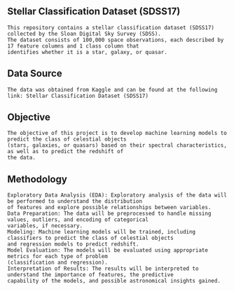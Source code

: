 ## Stellar Classification Dataset (SDSS17)
    This repository contains a stellar classification dataset (SDSS17) collected by the Sloan Digital Sky Survey (SDSS). 
    The dataset consists of 100,000 space observations, each described by 17 feature columns and 1 class column that 
    identifies whether it is a star, galaxy, or quasar.

## Data Source
    The data was obtained from Kaggle and can be found at the following link: Stellar Classification Dataset (SDSS17)

## Objective
    The objective of this project is to develop machine learning models to predict the class of celestial objects 
    (stars, galaxies, or quasars) based on their spectral characteristics, as well as to predict the redshift of 
    the data.

## Methodology
    Exploratory Data Analysis (EDA): Exploratory analysis of the data will be performed to understand the distribution 
    of features and explore possible relationships between variables.
    Data Preparation: The data will be preprocessed to handle missing values, outliers, and encoding of categorical 
    variables, if necessary.
    Modeling: Machine learning models will be trained, including classifiers to predict the class of celestial objects 
    and regression models to predict redshift.
    Model Evaluation: The models will be evaluated using appropriate metrics for each type of problem 
    (classification and regression).
    Interpretation of Results: The results will be interpreted to understand the importance of features, the predictive 
    capability of the models, and possible astronomical insights gained.